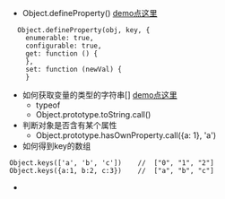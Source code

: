 * Object.defineProperty()  [demo点这里](https://github.com/baoendemao/javascript-summary/tree/master/demos/demo-object/object-1.js)
```
  Object.defineProperty(obj, key, {
    enumerable: true,
    configurable: true,
    get: function () {
    },
    set: function (newVal) {
    }
```
* 如何获取变量的类型的字符串[]  [demo点这里](https://github.com/baoendemao/javascript-summary/tree/master/demos/demo-object/object-2.js)
  * typeof 
  * Object.prototype.toString.call()
* 判断对象是否含有某个属性
  * Object.prototype.hasOwnProperty.call({a: 1}, 'a')
* 如何得到key的数组
```
Object.keys(['a', 'b', 'c'])    //  ["0", "1", "2"]
Object.keys({a:1, b:2, c:3})    //  ["a", "b", "c"]
```
* 